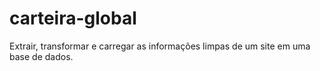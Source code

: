 # carteira-global
Extrair, transformar e carregar as informações limpas de um site em uma base de dados.
